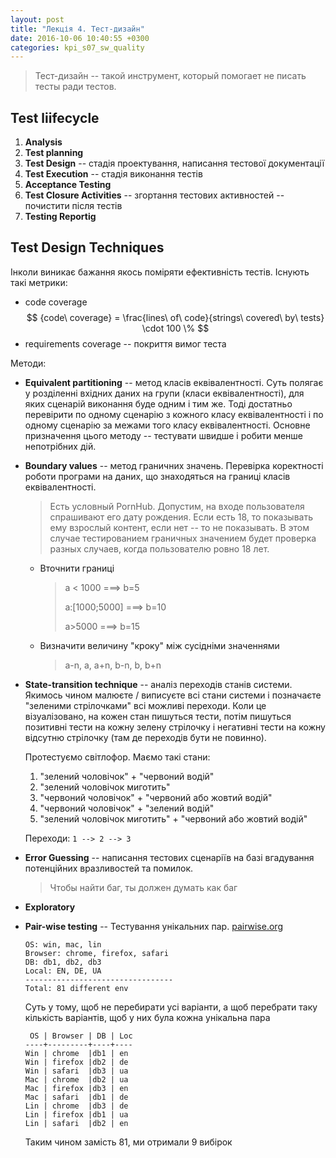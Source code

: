 ```yaml
---
layout: post
title: "Лекція 4. Тест-дизайн"
date: 2016-10-06 10:40:55 +0300
categories: kpi_s07_sw_quality
---
```


> Тест-дизайн -- такой инструмент, который помогает не писать тесты ради тестов.

## Test liifecycle

1. **Analysis**
2. **Test planning**
3. **Test Design** -- стадія проектування, написання тестової документації
4. **Test Execution** -- стадія виконання тестів
5. **Acceptance Testing**
6. **Test Closure Activities** -- згортання тестових активностей -- почистити після тестів
7. **Testing Reportig**


## Test Design Techniques

Інколи виникає бажання якось поміряти ефективність тестів. Існують такі метрики:

- code coverage $$ {code\ coverage} = \frac{lines\ of\ code}{strings\ covered\ by\ tests} \cdot 100 \% $$
- requirements coverage -- покриття вимог теста

Методи:

- **Equivalent partitioning** -- метод класів еквівалентності. Суть полягає у розділенні вхідних даних на  групи (класи еквівалентності), для яких сценарій виконання буде одним і тим же. Тоді достатньо перевірити по одному сценарію з кожного класу еквівалентності і по одному сценарію за межами того класу еквівалентності. Основне призначення цього методу -- тестувати швидше і робити менше непотрібних дій.
- **Boundary values** -- метод граничних значень. Перевірка коректності роботи програми на даних, що знаходяться на границі класів еквівалентності.

  > Есть условный PornHub. Допустим, на входе пользователя спрашивают его дату рождения. Если есть 18, то показывать ему взрослый контент, если нет -- то не показывать. В этом случае тестированием граничных значением будет проверка разных случаев, когда пользователю ровно 18 лет.


  - Вточнити границі

    > a < 1000  ===> b=5
    >
    > a:[1000;5000] ===> b=10
    >
    > a>5000 ===> b=15

  - Визначити величину "кроку" між сусідніми значеннями
  
    > a-n, a, a+n, b-n, b, b+n

- **State-transition technique** -- аналіз переходів станів системи. Якимось чином малюєте / виписуєте всі стани системи і позначаєте "зеленими стрілочками" всі можливі переходи. Коли це візуалізовано, на кожен стан пишуться тести, потім пишуться позитивні тести на кожну зелену стрілочку і негативні тести на кожну відсутню стрілочку (там де переходів бути не повинно).

  Протестуємо світлофор. Маємо такі стани:

  1. "зелений чоловічок" + "червоний водій"
  2. "зелений чоловічок миготить"
  3. "червоний чоловічок" + "червоний або жовтий водій"
  4. "червоний чоловічок" + "зелений водій"
  5. "зелений чоловічок миготить" + "червоний або жовтий водій"

  Переходи: `1 --> 2 --> 3`

- **Error Guessing** -- написання тестових сценаріїв на базі вгадування потенційних вразливостей та помилок.
  
  > Чтобы найти баг, ты должен думать как баг

- **Exploratory**
- **Pair-wise testing** -- Тестування унікальних пар. [pairwise.org](http://pairwise.org)

  ```
  OS: win, mac, lin
  Browser: chrome, firefox, safari
  DB: db1, db2, db3
  Local: EN, DE, UA
  ---------------------------------
  Total: 81 different env
  ```

  Суть у тому, щоб не перебирати усі варіанти, а щоб перебрати таку кількість варіантів, щоб у них була кожна унікальна пара

  ```
   OS | Browser | DB | Loc
  ----+---------+----+----
  Win | chrome  |db1 | en
  Win | firefox |db2 | de
  Win | safari  |db3 | ua
  Mac | chrome  |db2 | ua
  Mac | firefox |db3 | en
  Mac | safari  |db1 | de
  Lin | chrome  |db3 | de
  Lin | firefox |db1 | ua
  Lin | safari  |db2 | en
  ```

  Таким чином замість 81, ми отримали 9 вибірок
